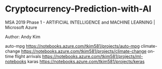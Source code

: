 # Cryptocurrency-Prediction-with-AI
MSA 2019 Phase 1 - ARTIFICIAL INTELLIGENCE and MACHINE LEARNING | Microsoft Azure
<p></p>
Author: Andy Kim

auto-mpg
https://notebooks.azure.com/tkim581/projects/auto-mpg
climate-change
https://notebooks.azure.com/tkim581/projects/climate-change
on-time flight arrivals
https://notebooks.azure.com/tkim581/projects/ml-notebooks
karas
https://notebooks.azure.com/tkim581/projects/keras
